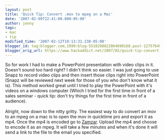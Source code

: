 ```yaml
---
layout: post
title: 'Quick Tip: Convert .mov to mpeg on a Mac'
date: '2007-02-09T22:41:00.000-05:00'
author: jenny
tags:
- mac
- tip
modified_time: '2007-02-12T10:13:31.238-05:00'
blogger_id: tag:blogger.com,1999:blog-5518298822864690168.post-127576492015915572
blogger_orig_url: https://www.hackaddict.net/2007/02/quick-tip-convert-mov-to-mpeg-on-mac.html
---
```


So for work I had to make a PowerPoint presentation with video clips in it.  Doesn't sound too hard right?  I didn't think so easier.  I was just going to use Snapz to record video clips and then insert those clips right into PowerPoint (Snapz will be reviewed next week for those of you who don't know what it is).  This method worked great until I tried to play the PowerPoint with it's videos on a windows computer (Which I tried for the first time in front of a sales seminar - quick tip: don't try things for the first time in front of a audience).<br/><br/>Alright, now down to the nitty gritty.  The easiest way to do convert an mov to an mpeg on a mac is to open the mov in quicktime pro and export it as mp4.  Once the mp4 is encoded go to <a href="http://www.zamzar.com/">Zamzar</a>.  Upload the mp4 and choose to encode it as an mpeg.  It will take a few minutes and when it's done it will send a link to the file to the email you specified.